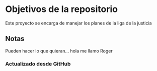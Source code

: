 # Objetivos de la repositorio

Este proyecto se encarga de manejar los planes de la liga de la justicia


## Notas
Pueden hacer lo que quieran... hola me llamo Roger

### Actualizado desde GitHub
